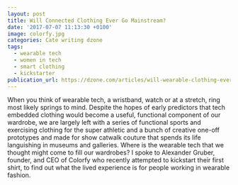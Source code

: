```yaml
---
layout: post
title: Will Connected Clothing Ever Go Mainstream?
date: '2017-07-07 11:13:30 +0100'
image: colorfy.jpg
categories: Cate writing dzone
tags:
  - wearable tech
  - women in tech
  - smart clothing
  - kickstarter
publication_url: https://dzone.com/articles/will-wearable-clothing-ever-go-mainstream
---
```

When you think of wearable tech, a wristband, watch or at a stretch, ring most likely springs to mind. Despite the hopes of early predictors that tech embedded clothing would become a useful, functional component of our wardrobe, we are largely left with a series of functional sports and exercising clothing for the super athletic and a bunch of creative one-off prototypes and made for show catwalk couture that spends its life languishing in museums and galleries. Where is the wearable tech that we thought might come to fill our wardrobes? I spoke to Alexander Gruber, founder, and CEO of Colorfy who recently attempted to kickstart their first shirt, to find out what the lived experience is for people working in wearable fashion.
